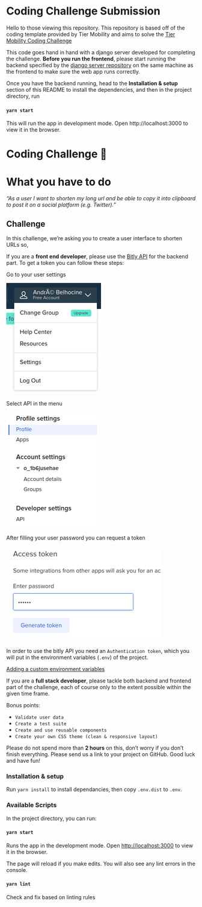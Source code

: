 # Coding Challenge Submission

Hello to those viewing this repository. This repository is based off of the coding template provided by Tier Mobility and aims to solve the [Tier Mobility Coding Challenge](https://github.com/TierMobility/frontend-challenge/tree/feat/fullstack-challange#coding-challenge-)

This code goes hand in hand with a django server developed for completing the challenge. **Before you run the frontend**, please start running the backend specified by the [django server repository](https://github.com/mgomez05/TierMobilityCodingChallengeBackend) on the same machine as the frontend to make sure the web app runs correctly.

Once you have the backend running, head to the **Installation & setup** section of this README to install the dependencies, and then in the project directory, run 

#### `yarn start`

This will run the app in development mode. Open http://localhost:3000 to view it in the browser.

# **Coding Challenge** 🦅

# What you have to do

_“As a user I want to shorten my long url and be able to copy it into clipboard to post it on a social platform (e.g. Twitter).”_

## Challenge

In this challenge, we’re asking you to create a user interface to shorten URLs so,

If you are a **front end developer**,  please use the [Bitly API](https://dev.bitly.com/api-reference#operation/createBitlink) for the backend part.
To get a token you can follow these steps:

Go to your user settings

![Go to your user settings](./docs/profile.png)

Select API in the menu

![Select API](./docs/left-menu.png)

After filling your user password you can request a token

![After filling your user password you can request a token](./docs/access-token.png)

In order to use the bitly API you need an `Authentication token`, which you will put in the environment variables (`.env`) of the project.

[Adding a custom environment variables](https://create-react-app.dev/docs/adding-custom-environment-variables/)

If you are a **full stack developer**, please tackle both backend and frontend part of the challenge, each of course only to the extent possible within the given time frame.

Bonus points:

-   `Validate user data`
-   `Create a test suite`
-   `Create and use reusable components`
-   `Create your own CSS theme (clean & responsive layout)`

Please do not spend more than **2 hours** on this, don’t worry if you don’t finish everything. Please send us a link to your project on GitHub. Good luck and have fun!

### Installation & setup

Run `yarn install` to install dependancies, then copy `.env.dist` to `.env`.

### Available Scripts

In the project directory, you can run:

#### `yarn start`

Runs the app in the development mode.
Open [http://localhost:3000](http://localhost:3000) to view it in the browser.

The page will reload if you make edits.
You will also see any lint errors in the console.

#### `yarn lint`

Check and fix based on linting rules
